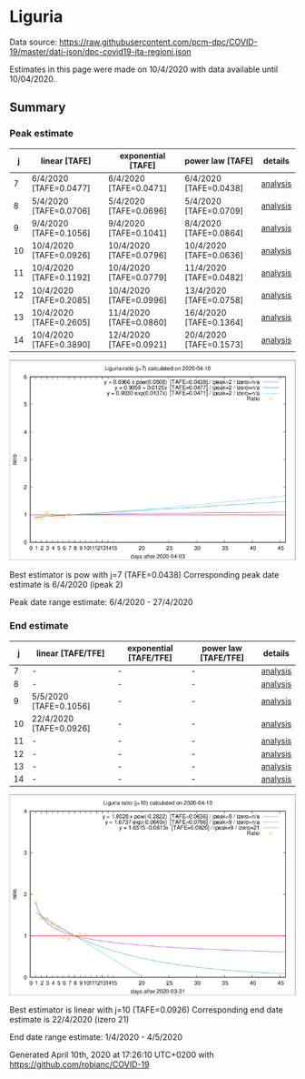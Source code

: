 # Liguria


Data source: https://raw.githubusercontent.com/pcm-dpc/COVID-19/master/dati-json/dpc-covid19-ita-regioni.json

Estimates in this page were made on 10/4/2020 with data available until 10/04/2020.


## Summary 

### Peak estimate 
|j|linear [TAFE]|exponential [TAFE]|power law [TAFE]|details|
|---|----|-----------|---------|-------|
|7|6/4/2020 [TAFE=0.0477]|6/4/2020 [TAFE=0.0471]|6/4/2020 [TAFE=0.0438]|[analysis](COVID-19_liguria_j7_2020-04-10.md)|
|8|5/4/2020 [TAFE=0.0706]|5/4/2020 [TAFE=0.0696]|5/4/2020 [TAFE=0.0709]|[analysis](COVID-19_liguria_j8_2020-04-10.md)|
|9|9/4/2020 [TAFE=0.1056]|9/4/2020 [TAFE=0.1041]|8/4/2020 [TAFE=0.0864]|[analysis](COVID-19_liguria_j9_2020-04-10.md)|
|10|10/4/2020 [TAFE=0.0926]|10/4/2020 [TAFE=0.0796]|10/4/2020 [TAFE=0.0636]|[analysis](COVID-19_liguria_j10_2020-04-10.md)|
|11|10/4/2020 [TAFE=0.1192]|10/4/2020 [TAFE=0.0779]|11/4/2020 [TAFE=0.0482]|[analysis](COVID-19_liguria_j11_2020-04-10.md)|
|12|10/4/2020 [TAFE=0.2085]|10/4/2020 [TAFE=0.0996]|13/4/2020 [TAFE=0.0758]|[analysis](COVID-19_liguria_j12_2020-04-10.md)|
|13|10/4/2020 [TAFE=0.2605]|11/4/2020 [TAFE=0.0860]|16/4/2020 [TAFE=0.1364]|[analysis](COVID-19_liguria_j13_2020-04-10.md)|
|14|10/4/2020 [TAFE=0.3890]|12/4/2020 [TAFE=0.0921]|20/4/2020 [TAFE=0.1573]|[analysis](COVID-19_liguria_j14_2020-04-10.md)|

![best peak estimate](COVID-19_liguria_j7_2020-04-10.png)

Best estimator is pow with j=7 (TAFE=0.0438)
Corresponding peak date estimate is 6/4/2020 (ipeak 2)


Peak date range estimate: 6/4/2020 - 27/4/2020

### End estimate 
|j|linear [TAFE/TFE]|exponential [TAFE/TFE]|power law [TAFE/TFE]|details|
|---|----|-----------|---------|-------|
|7|-|-|-|[analysis](COVID-19_liguria_j7_2020-04-10.md)|
|8|-|-|-|[analysis](COVID-19_liguria_j8_2020-04-10.md)|
|9|5/5/2020 [TAFE=0.1056]|-|-|[analysis](COVID-19_liguria_j9_2020-04-10.md)|
|10|22/4/2020 [TAFE=0.0926]|-|-|[analysis](COVID-19_liguria_j10_2020-04-10.md)|
|11|-|-|-|[analysis](COVID-19_liguria_j11_2020-04-10.md)|
|12|-|-|-|[analysis](COVID-19_liguria_j12_2020-04-10.md)|
|13|-|-|-|[analysis](COVID-19_liguria_j13_2020-04-10.md)|
|14|-|-|-|[analysis](COVID-19_liguria_j14_2020-04-10.md)|

![best zero estimate](COVID-19_liguria_j10_2020-04-10.png)

Best estimator is linear with j=10 (TAFE=0.0926)
Corresponding end date estimate is 22/4/2020 (izero 21)


End date range estimate: 1/4/2020 - 4/5/2020

Generated April 10th, 2020 at 17:26:10 UTC+0200 with https://github.com/robianc/COVID-19

